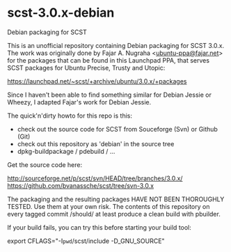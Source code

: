 # scst-3.0.x-debian
Debian packaging for SCST

This is an unofficial repository containing Debian packaging for SCST 3.0.x.
The work was originally done by Fajar A. Nugraha &lt;ubuntu-ppa@fajar.net&gt; for
the packages that can be found in this Launchpad PPA, that serves SCST
packages for Ubuntu Precise, Trusty and Utopic:

https://launchpad.net/~scst/+archive/ubuntu/3.0.x/+packages

Since I haven't been able to find something similar for Debian Jessie or
Wheezy, I adapted Fajar's work for Debian Jessie.

The quick'n'dirty howto for this repo is this:

* check out the source code for SCST from Souceforge (Svn) or Github (Git)
* check out this repository as 'debian' in the source tree
* dpkg-buildpackage / pdebuild / ...

Get the source code here:

http://sourceforge.net/p/scst/svn/HEAD/tree/branches/3.0.x/
https://github.com/bvanassche/scst/tree/svn-3.0.x

The packaging and the resulting packages HAVE NOT BEEN THOROUGHLY TESTED.
Use them at your own risk. The contents of this repository on every
tagged commit /should/ at least produce a clean build with pbuilder.

If your build fails, you can try this before starting your build tool:

  export CFLAGS="-I`pwd`/scst/include -D_GNU_SOURCE"
